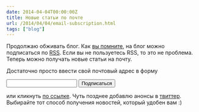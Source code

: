 ```yaml
---
date: 2014-04-04T00:00:00Z
title: Новые статьи по почте
url: /2014/04/04/email-subscription.html
tags: ["blog"]
---
```


Продолжаю обживать блог.
Как [вы помните](/2014/03/22/Opensearch.html),
на блог можно подписаться по [RSS](http://feeds.feedburner.com/bronevichok).
Если вы не пользуетесь RSS, то это не проблема. Теперь можно получать новые статьи на почту.

Достаточно просто ввести свой почтовый адрес в форму

<html><form action="http://feedburner.google.com/fb/a/mailverify" method="post" target="popupwindow" onsubmit="window.open(&#39;http://feedburner.google.com/fb/a/mailverify?uri=bronevichok&#39;, &#39;popupwindow&#39;, &#39;scrollbars=yes,width=550,height=520&#39;);return true"><p><input type="text" name="email"><input type="hidden" value="bronevichok" name="uri"><input type="hidden" name="loc" value="ru_RU"> <input type="submit" value="Подписаться"></form>

или кликнуть <a href="http://feedburner.google.com/fb/a/mailverify?uri=bronevichok">по ссылке</a></html>. Чуть позднее добавлю анонсы в [твиттер](https://twitter.com/estet). Выбирайте
тот способ получения новостей, который удобен вам :)
